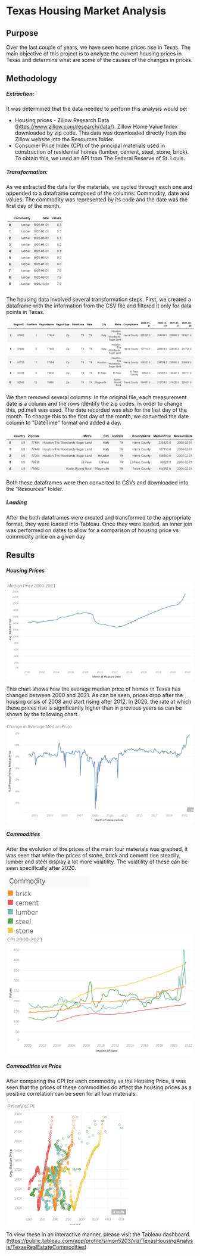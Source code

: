 
# Texas Housing Market Analysis

## Purpose

Over the last couple of years, we have seen home prices rise in Texas. The main objective of this project is to analyze the current housing prices in Texas and determine what are some of the causes of the changes in prices.

## Methodology

##### Extraction:

It was determined that the data needed to perform this analysis would be:

- Housing prices - Zillow Research Data (https://www.zillow.com/research/data/). Zillow Home Value Index downloaded by zip code. This data was downloaded directly from the Zillow website into the Resources folder.
- Consumer Price Index (CPI) of the principal materials used in construction of residential homes (lumber, cement, steel, stone, brick). To obtain this, we used an API from The Federal Reserve of St. Louis.

##### Transformation:

As we extracted the data for the materials, we cycled through each one and appended to a dataframe composed of the columns: Commodity, date and values. The commodity was represented by its code and the date was the first day of the month.

<img src="https://github.com/simoncastellanos9/TexasHousingAnalysis/blob/main/Resources/commodity.PNG?raw=true" style="zoom:50%;" />

The housing data involved several transformation steps. First, we created a dataframe with the information from the CSV file and filtered it only for data points in Texas. 

<img src="https://github.com/simoncastellanos9/TexasHousingAnalysis/blob/main/Resources/housing1.PNG?raw=true" />

We then removed several columns. In the original file, each measurement date is a column and the rows identify the zip codes. In order to change this, pd.melt was used. The date recorded was also for the last day of the month. To change this to the first day of the month, we converted the date column to "DateTime" format and added a day.

<img src="https://github.com/simoncastellanos9/TexasHousingAnalysis/blob/main/Resources/housing2.PNG?raw=true"/>

Both these dataframes were then converted to CSVs and downloaded into the "Resources" folder.

##### Loading

After the both dataframes were created and transformed to the appropriate format, they were loaded into Tableau. Once they were loaded, an inner join was performed on dates to allow for a comparison of housing price vs commodity price on a given day

## Results

##### Housing Prices

<img src="https://github.com/simoncastellanos9/TexasHousingAnalysis/blob/main/Resources/MedianPriceLine.PNG?raw=true"/>

This chart shows how the average median price of homes in Texas has changed between 2000 and 2021. As can be seen, prices drop after the housing crisis of 2008 and start rising after 2012. In 2020, the rate at which these prices rise is significantly higher than in previous years as can be shown by the following chart.

<img src="https://github.com/simoncastellanos9/TexasHousingAnalysis/blob/main/Resources/DPrice.PNG?raw=true"/>

##### Commodities

After the evolution of the prices of the main four materials was graphed, it was seen that while the prices of  stone, brick and cement rise steadily, lumber and steel display a lot more volatility. The volatility of these can be seen specifically after 2020.

<img src="https://github.com/simoncastellanos9/TexasHousingAnalysis/blob/main/Resources/CommodityLegend.PNG?raw=true"/><img src="https://github.com/simoncastellanos9/TexasHousingAnalysis/blob/main/Resources/CommodityLine.PNG?raw=true"/>

##### Commodities vs Price

After comparing the CPI for each commodity vs the Housing Price, it was seen that the prices of these commodities do affect the housing prices as a positive correlation can be seen for all four materials.

<img src="https://github.com/simoncastellanos9/TexasHousingAnalysis/blob/main/Resources/HousingVsCommodity.PNG?raw=true"/>

To view these in an interactive manner, please visit the Tableau dashboard.(https://public.tableau.com/app/profile/simon5203/viz/TexasHousingAnalysis/TexasRealEstateCommodities)
